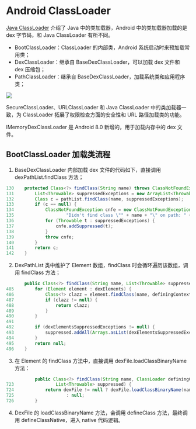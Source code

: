 # Android ClassLoader

[Java ClassLoader](../编程语言/Java/Java%20ClassLoader.md) 介绍了 Java 中的类加载器，Android 中的类加载器加载的是 dex 字节码，和 Java ClassLoader 有所不同。

- BootClassLoader：ClassLoader 的内部类，Android 系统启动时来预加载常用类；
- DexClassLoader：继承自 BaseDexClassLoader，可以加载 dex 文件和 dex 压缩包；
- PathClassLoader：继承自 BaseDexClassLoader，加载系统类和应用程序类；

![](https://blog-pic-1251295613.cos.ap-guangzhou.myqcloud.com/1692801414.424076SmartPic.png)

SecureClassLoader、URLClassLoader 和 Java ClassLoader 中的类加载器一致，为 ClassLoader 拓展了权限检查方面的安全性和 URL 路径加载类的功能。

IMemoryDexClassLoader 是 Android 8.0 新增的，用于加载内存中的 dex 文件。

## BootClassLoader 加载类流程

1. BaseDexClassLoader 内部加载 dex 文件的代码如下，直接调用 dexPathList.findClass 方法；

```java
130    protected Class<?> findClass(String name) throws ClassNotFoundException {
131        List<Throwable> suppressedExceptions = new ArrayList<Throwable>();
132        Class c = pathList.findClass(name, suppressedExceptions);
133        if (c == null) {
134            ClassNotFoundException cnfe = new ClassNotFoundException(
135                    "Didn't find class \"" + name + "\" on path: " + pathList);
136            for (Throwable t : suppressedExceptions) {
137                cnfe.addSuppressed(t);
138            }
139            throw cnfe;
140        }
141        return c;
142    }
```

2. DexPathList 类中维护了 Element 数组，findClass 时会循环遍历该数组，调用 findClass 方法；

```java
       public Class<?> findClass(String name, List<Throwable> suppressed) {
485        for (Element element : dexElements) {
486            Class<?> clazz = element.findClass(name, definingContext, suppressed);
487            if (clazz != null) {
488                return clazz;
489            }
490        }
491
492        if (dexElementsSuppressedExceptions != null) {
493            suppressed.addAll(Arrays.asList(dexElementsSuppressedExceptions));
494        }
495        return null;
496    }
```

3. 在 Element 的 findClass 方法中，直接调用 dexFile.loadClassBinaryName 方法：

```java
           public Class<?> findClass(String name, ClassLoader definingContext,
723                List<Throwable> suppressed) {
724            return dexFile != null ? dexFile.loadClassBinaryName(name, definingContext, suppressed)
725                    : null;
726        }
```

4. DexFile 的 loadClassBinaryName 方法，会调用 defineClass 方法，最终调用 defineClassNative，进入 native 代码逻辑。